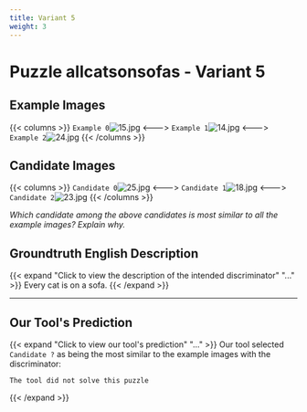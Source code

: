 ```yaml
---
title: Variant 5
weight: 3
---
```


# Puzzle allcatsonsofas - Variant 5

## Example Images
{{< columns >}}
`Example 0`![15.jpg](/natscene_data/images/15.jpg)
<--->
`Example 1`![14.jpg](/natscene_data/images/14.jpg)
<--->
`Example 2`![24.jpg](/natscene_data/images/24.jpg)
{{< /columns >}}

## Candidate Images
{{< columns >}}
`Candidate 0`![25.jpg](/natscene_data/images/25.jpg)
<--->
`Candidate 1`![18.jpg](/natscene_data/images/18.jpg)
<--->
`Candidate 2`![23.jpg](/natscene_data/images/23.jpg)
{{< /columns >}}

*Which candidate among the above candidates is most similar to all the example images? Explain why.*

## Groundtruth English Description

{{< expand "Click to view the description of the intended discriminator" "..." >}}
Every cat is on a sofa.
{{< /expand >}}

---



## Our Tool's Prediction

{{< expand "Click to view our tool's prediction" "..." >}}
Our tool selected `Candidate ?` as being the most similar to the example images with the discriminator:
```plaintext
The tool did not solve this puzzle
```
{{< /expand >}}
